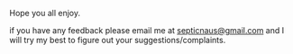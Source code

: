 Hope you all enjoy.

if you have any feedback please email me at septicnaus@gmail.com and I will try my best to figure out your suggestions/complaints.
